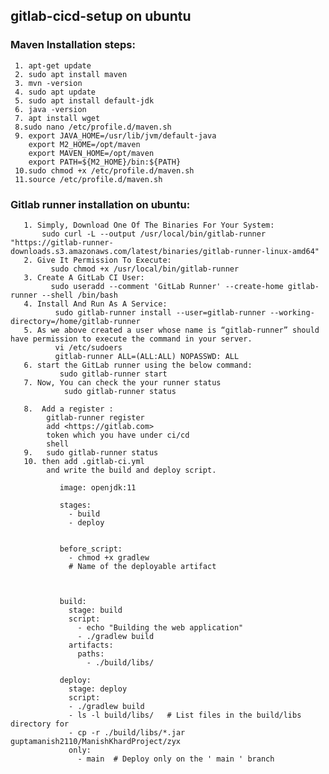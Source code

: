 ## gitlab-cicd-setup on ubuntu

### Maven Installation steps:
     1. apt-get update
     2. sudo apt install maven
     3. mvn -version
     4. sudo apt update
     5. sudo apt install default-jdk
     6. java -version
     7. apt install wget
     8.sudo nano /etc/profile.d/maven.sh
     9. export JAVA_HOME=/usr/lib/jvm/default-java
        export M2_HOME=/opt/maven
        export MAVEN_HOME=/opt/maven
        export PATH=${M2_HOME}/bin:${PATH}
     10.sudo chmod +x /etc/profile.d/maven.sh
     11.source /etc/profile.d/maven.sh
     
### Gitlab runner installation on ubuntu:
       1. Simply, Download One Of The Binaries For Your System:
           sudo curl -L --output /usr/local/bin/gitlab-runner "https://gitlab-runner-downloads.s3.amazonaws.com/latest/binaries/gitlab-runner-linux-amd64"
       2. Give It Permission To Execute:
             sudo chmod +x /usr/local/bin/gitlab-runner
       3. Create A GitLab CI User:
             sudo useradd --comment 'GitLab Runner' --create-home gitlab-runner --shell /bin/bash
       4. Install And Run As A Service:
              sudo gitlab-runner install --user=gitlab-runner --working-directory=/home/gitlab-runner
       5. As we above created a user whose name is “gitlab-runner” should have permission to execute the command in your server.
              vi /etc/sudoers
              gitlab-runner ALL=(ALL:ALL) NOPASSWD: ALL
       6. start the GitLab runner using the below command:
               sudo gitlab-runner start
       7. Now, You can check the your runner status
                sudo gitlab-runner status 

       8.  Add a register :
            gitlab-runner register
            add <https://gitlab.com>
            token which you have under ci/cd
            shell
       9.   sudo gitlab-runner status 
       10. then add .gitlab-ci.yml
            and write the build and deploy script.

               image: openjdk:11
               
               stages:
                 - build
                 - deploy
                
               
               before_script:
                 - chmod +x gradlew  
                 # Name of the deployable artifact
               
               
               
               build:
                 stage: build
                 script:
                   - echo "Building the web application"
                   - ./gradlew build
                 artifacts:
                   paths:
                     - ./build/libs/
               
               deploy:
                 stage: deploy
                 script:
                 - ./gradlew build
                 - ls -l build/libs/   # List files in the build/libs directory for 
                 - cp -r ./build/libs/*.jar guptamanish2110/ManishKhardProject/zyx
                 only:
                   - main  # Deploy only on the ' main ' branch

       
               
             

        
      
